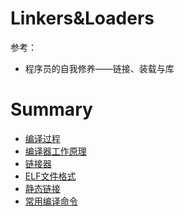 # Linkers&Loaders

参考：

- 程序员的自我修养——链接、装载与库

# Summary

* [编译过程](编译过程.md)
* [编译器工作原理](编译器工作原理.md)
* [链接器](链接器.md)
* [ELF文件格式](ELF文件格式.md)
* [静态链接](静态链接.md)
* [常用编译命令](常用编译命令.md)

